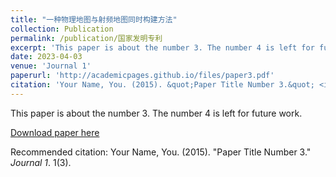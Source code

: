 ```yaml
---
title: "一种物理地图与射频地图同时构建方法"
collection: Publication
permalink: /publication/国家发明专利
excerpt: 'This paper is about the number 3. The number 4 is left for future work.'
date: 2023-04-03
venue: 'Journal 1'
paperurl: 'http://academicpages.github.io/files/paper3.pdf'
citation: 'Your Name, You. (2015). &quot;Paper Title Number 3.&quot; <i>Journal 1</i>. 1(3).'
---
```

This paper is about the number 3. The number 4 is left for future work.

[Download paper here](http://academicpages.github.io/files/paper3.pdf)

Recommended citation: Your Name, You. (2015). "Paper Title Number 3." <i>Journal 1</i>. 1(3).